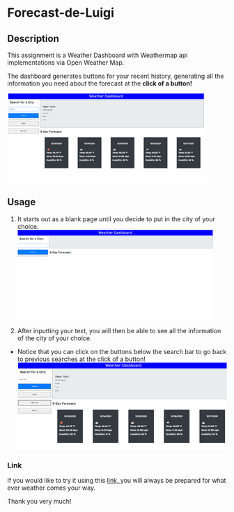 # Forecast-de-Luigi

## Description
This assignment is a Weather Dashboard with Weathermap api implementations via Open Weather Map.

The dashboard generates buttons for your recent history, generating all the information you need about the forecast at the **click of a button!**

![](img/beforeInput.png)

## Usage

1. It starts out as a blank page until you decide to put in the city of your choice.
![](img/beginning.png)


2. After inputting your text, you will then be able to see all the information of the city of your choice.
  - Notice that you can click on the buttons below the search bar to go back to previous searches at the click of a button!
![](img/onClickHistoryButtons.png) 


### Link
If you would like to try it using this [link, ](https://wingz003.github.io/Forecast-de-Luigi/) you will always be prepared for what ever weather comes your way. 

Thank you very much!
